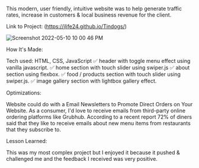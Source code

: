 This modern, user friendly, intuitive website was to help generate traffic rates, increase in customers & local business revenue for the client.

Link to Project: (https://jlife24.github.io/Tindogs/)

![Screenshot 2022-05-10 10 00 46 PM](https://user-images.githubusercontent.com/74155678/167753921-2a2002c6-c434-4da4-bc08-b22d8397e306.png)

How It's Made:

Tech used: HTML, CSS, JavaScript
✅ header with toggle menu effect using vanilla javascript.
✅ home section with touch slider using swiper.js
✅ about section using flexbox.
✅ food / products section with touch slider using swiper.js.
✅ image gallery section with lightbox gallery effect.

Optimizations:

Website could do with a  Email Newsletters to Promote Direct Orders on Your Website. 
As a consumer, I'd love to receive emails from third-party online ordering platforms like Grubhub. According to a recent report 72% of diners said that they like to receive emails about new menu items from restaurants that they subscribe to. 

Lesson Learned:

This was my most complex project but I enjoyed it because it pushed & challenged me and the feedback I received was very positive.
